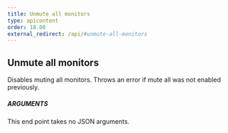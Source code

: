 ```yaml
---
title: Unmute all monitors
type: apicontent
order: 18.08
external_redirect: /api/#unmute-all-monitors
---
```


## Unmute all monitors
Disables muting all monitors. Throws an error if mute all was not enabled previously.

##### ARGUMENTS

This end point takes no JSON arguments.


